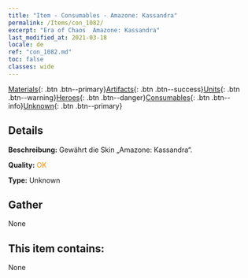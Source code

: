 ```yaml
---
title: "Item - Consumables - Amazone: Kassandra"
permalink: /Items/con_1082/
excerpt: "Era of Chaos  Amazone: Kassandra"
last_modified_at: 2021-03-18
locale: de
ref: "con_1082.md"
toc: false
classes: wide
---
```

 [Materials](/de/Items/){: .btn .btn--primary}[Artifacts](/de/Items/Artifacts/){: .btn .btn--success}[Units](/de/Items/Units/){: .btn .btn--warning}[Heroes](/de/Items/Heroes/){: .btn .btn--danger}[Consumables](/de/Items/Consumables/){: .btn .btn--info}[Unknown](/de/Items/Unknown/){: .btn .btn--primary}

## Details
 **Beschreibung:** Gewährt die Skin „Amazone: Kassandra“.

 **Quality:** <span style="color: #FF8C00">OK</span>

 **Type:** Unknown

## Gather

  None

## This item contains:

  None

